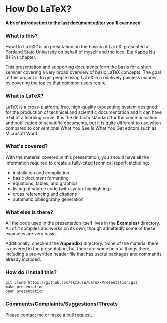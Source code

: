 How Do LaTeX?
=======
**A brief introduction to the last document editor you'll ever need**


### What is this?
How Do LaTeX? is an presntation on the basics of LaTeX, presented at Portland State University on
behalf of myself and the local Eta Kappa Nu (HKN) chapter. 

This presentation and supporting documents form the basis for a short seminar covering a very broad overview of basic LaTeX concepts.  The goal of this project is to get people using LaTeX in a relatively painless manner, by covering the topics that common users reqire.

### What is LaTeX?
[LaTeX] is a cross-platform, free, high-quality typesetting system designed for the production of technical and scientific documentation and it can have a bit of a learning curve. It is the de facto standard for the communication and publication of scientific documents, but it is quite different to use when compared to conventional What You See Is What You Get editors such as Microsoft Word. 

### What's covered?
With the material covered in this presentation, you should have all the information required to create a fully-cited technical report, including:
- installation and compilation
- basic document formatting 
- equations, tables, and graphics
- listing of source code (with syntax highlighting)
- cross referencing and citations
- automatic bibliography generation

### What else is there?
All the code used in the presentation itself lives in the **Examples/** directory.  All of it compiles and works on its own, though admittedly some of these examples are very basic.

Additionally, checkout the **Appendix/** directory.  None of the material there is covered in the presentation, but there are some helpful things there, including a pre-written header file that has useful packages and commands already included.  

### How do I install this?
```
git clone https://github.com/ekrause/LaTeX-Presentation.git
make presentation
open presentation
```

### Comments/Complaints/Suggestions/Threats
Please [contact me] or make a pull request.

[contact me]:mailto:eric+howdolatex@sauerkrause.org
[LaTeX]:http://www.latex-project.org/